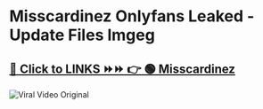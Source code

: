 
 # Misscardinez Onlyfans Leaked - Update Files lmgeg

## <h2><a href="https://clipsfans.com/Misscardinez&ref=git">🔗 Click to LINKS ⏩⏩ 👉 🟢 Misscardinez </a></h2>

<a href="https://clipsfans.com/Misscardinez&ref=git" rel="nofollow" data-target="animated-image.originalLink"><img src="https://i.ibb.co.com/xMMVF88/686577567.gif" alt="Viral Video Original" style="max-width: 100%; display: inline-block;" data-target="animated-image.originalImage"></a>

